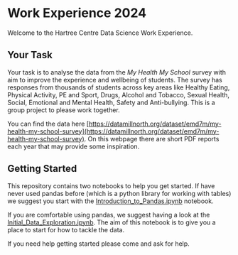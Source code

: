 # Work Experience 2024

Welcome to the Hartree Centre Data Science Work Experience.

## Your Task

Your task is to analyse the data from the _My Health My School_ survey with aim to improve the experience and wellbeing of students. The survey has responses from thousands of students across key areas like Healthy Eating, Physical Activity, PE and Sport, Drugs, Alcohol and Tobacco, Sexual Health, Social, Emotional and Mental Health, Safety and Anti-bullying. This is a group project to please work together.

You can find the data here [https://datamillnorth.org/dataset/emd7m/my-health-my-school-survey](https://datamillnorth.org/dataset/emd7m/my-health-my-school-survey). On this webpage there are short PDF reports each year that may provide some inspiration.

## Getting Started

This repository contains two notebooks to help you get started. If have never used pandas before (which is a python library for working with tables) we suggest you start with the [Introduction_to_Pandas.ipynb](Introduction_to_Pandas.ipynb) notebook.

If you are comfortable using pandas, we suggest having a look at the [Initial_Data_Exploration.ipynb](Initial_Data_Exploration.ipynb). The aim of this notebook is to give you a place to start for how to tackle the data.

If you need help getting started please come and ask for help.
